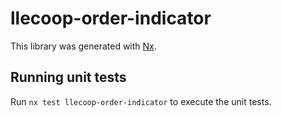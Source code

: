 # llecoop-order-indicator

This library was generated with [Nx](https://nx.dev).

## Running unit tests

Run `nx test llecoop-order-indicator` to execute the unit tests.

